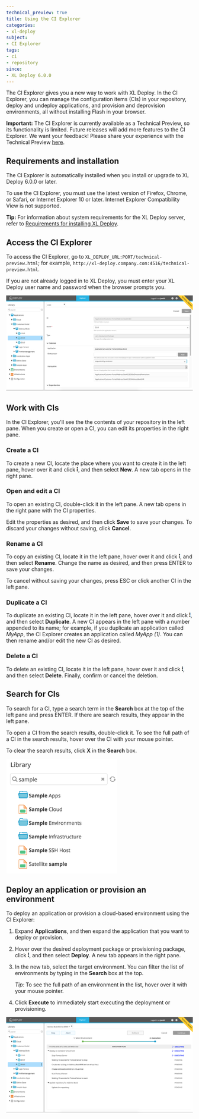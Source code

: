 ```yaml
---
technical_preview: true
title: Using the CI Explorer
categories:
- xl-deploy
subject:
- CI Explorer
tags:
- ci
- repository
since:
- XL Deploy 6.0.0
---
```


The CI Explorer gives you a new way to work with XL Deploy. In the CI Explorer, you can manage the configuration items (CIs) in your repository, deploy and undeploy applications, and provision and deprovision environments, all without installing Flash in your browser.

**Important:** The CI Explorer is currently available as a Technical Preview, so its functionality is limited. Future releases will add more features to the CI Explorer. We want your feedback! Please share your experience with the Technical Preview [here](https://www.surveymonkey.com/r/N7JBZSN).

## Requirements and installation

The CI Explorer is automatically installed when you install or upgrade to XL Deploy 6.0.0 or later.

To use the CI Explorer, you must use the latest version of Firefox, Chrome, or Safari, or Internet Explorer 10 or later. Internet Explorer Compatibility View is not supported.

**Tip:** For information about system requirements for the XL Deploy server, refer to [Requirements for installing XL Deploy](/xl-deploy/concept/requirements-for-installing-xl-deploy.html).

## Access the CI Explorer

To access the CI Explorer, go to `XL_DEPLOY_URL:PORT/technical-preview.html`; for example, `http://xl-deploy.company.com:4516/technical-preview.html`.

If you are not already logged in to XL Deploy, you must enter your XL Deploy user name and password when the browser prompts you.

![CI Explorer Technical Preview](images/ci-explorer.png)

## Work with CIs

In the CI Explorer, you'll see the the contents of your repository in the left pane. When you create or open a CI, you can edit its properties in the right pane.

### Create a CI

To create a new CI, locate the place where you want to create it in the left pane, hover over it and click ![CI Explorer action menu](/images/menu_three_dots.png), and then select **New**. A new tab opens in the right pane.

### Open and edit a CI

To open an existing CI, double-click it in the left pane. A new tab opens in the right pane with the CI properties.

Edit the properties as desired, and then click **Save** to save your changes. To discard your changes without saving, click **Cancel**.

### Rename a CI

To copy an existing CI, locate it in the left pane, hover over it and click ![CI Explorer action menu](/images/menu_three_dots.png), and then select **Rename**. Change the name as desired, and then press ENTER to save your changes.

To cancel without saving your changes, press ESC or click another CI in the left pane.

### Duplicate a CI

To duplicate an existing CI, locate it in the left pane, hover over it and click ![CI Explorer action menu](/images/menu_three_dots.png), and then select **Duplicate**. A new CI appears in the left pane with a number appended to its name; for example, if you duplicate an application called _MyApp_, the CI Explorer creates an application called _MyApp (1)_. You can then rename and/or edit the new CI as desired.

### Delete a CI

To delete an existing CI, locate it in the left pane, hover over it and click ![CI Explorer action menu](/images/menu_three_dots.png), and then select **Delete**. Finally, confirm or cancel the deletion.

## Search for CIs

To search for a CI, type a search term in the **Search** box at the top of the left pane and press ENTER. If there are search results, they appear in the left pane.

To open a CI from the search results, double-click it. To see the full path of a CI in the search results, hover over the CI with your mouse pointer.

To clear the search results, click **X** in the **Search** box.

![CI Explorer search results](images/ci-explorer-search-results.png)

## Deploy an application or provision an environment

To deploy an application or provision a cloud-based environment using the CI Explorer:

1. Expand **Applications**, and then expand the application that you want to deploy or provision.
2. Hover over the desired deployment package or provisioning package, click ![CI Explorer action menu](/images/menu_three_dots.png), and then select **Deploy**. A new tab appears in the right pane.
3. In the new tab, select the target environment. You can filter the list of environments by typing in the **Search** box at the top.

    *Tip:* To see the full path of an environment in the list, hover over it with your mouse pointer.

4. Click **Execute** to immediately start executing the deployment or provisioning.

![CI Explorer deployment](images/ci-explorer-deploy.png)
